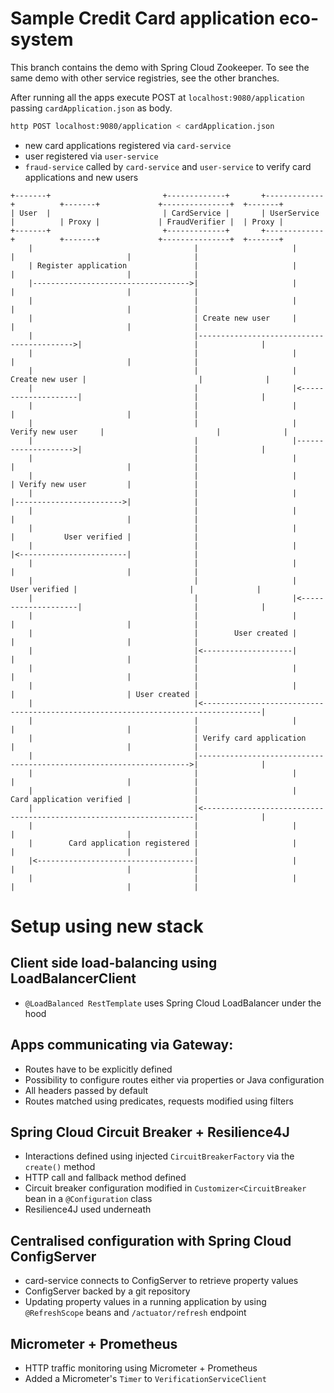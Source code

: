 # Sample Credit Card application eco-system

This branch contains the demo with Spring Cloud Zookeeper. To see the same demo with other service registries, see the other branches.

After running all the apps execute POST at `localhost:9080/application` passing 
`cardApplication.json` as body.

```bash
http POST localhost:9080/application < cardApplication.json
```

- new card applications registered via `card-service`
- user registered via `user-service`
- `fraud-service` called by `card-service` and `user-service` to verify 
card applications and new users


```
+-------+                         +-------------+       +-------------+          +-------+             +---------------+  +-------+
| User  |                         | CardService |       | UserService |          | Proxy |             | FraudVerifier |  | Proxy |
+-------+                         +-------------+       +-------------+          +-------+             +---------------+  +-------+
    |                                    |                     |                     |                         |              |
    | Register application               |                     |                     |                         |              |
    |----------------------------------->|                     |                     |                         |              |
    |                                    |                     |                     |                         |              |
    |                                    | Create new user     |                     |                         |              |
    |                                    |------------------------------------------>|                         |              |
    |                                    |                     |                     |                         |              |
    |                                    |                     |     Create new user |                         |              |
    |                                    |                     |<--------------------|                         |              |
    |                                    |                     |                     |                         |              |
    |                                    |                     | Verify new user     |                         |              |
    |                                    |                     |-------------------->|                         |              |
    |                                    |                     |                     |                         |              |
    |                                    |                     |                     | Verify new user         |              |
    |                                    |                     |                     |------------------------>|              |
    |                                    |                     |                     |                         |              |
    |                                    |                     |                     |           User verified |              |
    |                                    |                     |                     |<------------------------|              |
    |                                    |                     |                     |                         |              |
    |                                    |                     |       User verified |                         |              |
    |                                    |                     |<--------------------|                         |              |
    |                                    |                     |                     |                         |              |
    |                                    |        User created |                     |                         |              |
    |                                    |<--------------------|                     |                         |              |
    |                                    |                     |                     |                         |              |
    |                                    |                     |                     |                         | User created |
    |                                    |<-----------------------------------------------------------------------------------|
    |                                    |                     |                     |                         |              |
    |                                    | Verify card application                   |                         |              |
    |                                    |-------------------------------------------------------------------->|              |
    |                                    |                     |                     |                         |              |
    |                                    |                     |                     Card application verified |              |
    |                                    |<--------------------------------------------------------------------|              |
    |                                    |                     |                     |                         |              |
    |        Card application registered |                     |                     |                         |              |
    |<-----------------------------------|                     |                     |                         |              |
    |                                    |                     |                     |                         |              |
```


# Setup using new stack

## Client side load-balancing using LoadBalancerClient

- `@LoadBalanced RestTemplate` uses Spring Cloud LoadBalancer under the hood

## Apps communicating via Gateway:
- Routes have to be explicitly defined
- Possibility to configure routes either via properties or Java configuration
- All headers passed by default
- Routes matched using predicates, requests modified using filters

## Spring Cloud Circuit Breaker + Resilience4J
- Interactions defined using injected `CircuitBreakerFactory` via the `create()` method
- HTTP call and fallback method defined
- Circuit breaker configuration modified in `Customizer<CircuitBreaker` bean 
in a `@Configuration` class 
- Resilience4J used underneath																																
## Centralised configuration with Spring Cloud ConfigServer
- card-service connects to ConfigServer to retrieve property values
- ConfigServer backed by a git repository
- Updating property values in a running application by using `@RefreshScope` beans and `/actuator/refresh` endpoint


## Micrometer + Prometheus
- HTTP traffic monitoring using Micrometer + Prometheus
- Added a Micrometer's `Timer` to `VerificationServiceClient`
